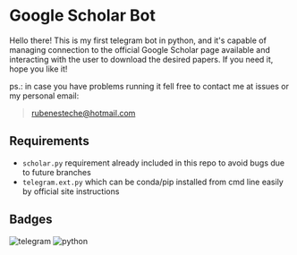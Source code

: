 # Google Scholar Bot
Hello there!
This is my first telegram bot in python, and it's capable of managing connection to the official Google Scholar page available and interacting with the user to 
download the desired papers. If you need it, hope you like it!

ps.: in case you have problems running it fell free to contact me at issues or my personal email: 

 > rubenesteche@hotmail.com 

## Requirements
  
  * `scholar.py` requirement already included in this repo to avoid bugs due to future branches
  * `telegram.ext.py` which can be conda/pip installed from cmd line easily by official site instructions 
    
## Badges

![telegram](https://img.shields.io/badge/Telegram-2CA5E0?style=Plastic&logo=telegram&logoColor=white)
![python](https://img.shields.io/badge/Python-14354C?style=Plastic&logo=python&logoColor=white)

